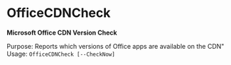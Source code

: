# OfficeCDNCheck
<b>Microsoft Office CDN Version Check</b>

Purpose: Reports which versions of Office apps are available on the CDN"</br>
Usage: `OfficeCDNCheck [--CheckNow]`</br>
